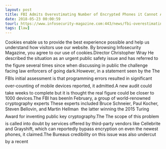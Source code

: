 ```yaml
---
layout: post
title: FBI Admits Overestimating Number of Encrypted Phones it Cannot Access
date: 2018-05-23 00:00:59
tourl: https://www.infosecurity-magazine.com:443/news/fbi-overestimating-number/
tags: [law]
---
```

Cookies enable us to provide the best experience possible and help us understand how visitors use our website. By browsing Infosecurity Magazine, you agree to our use of cookies.Director Christopher Wray He described the situation as an urgent public safety issue and has referred to the figure several times since when discussing in public the challenge facing law enforcers of going dark.However, in a statement seen by the The FBIs initial assessment is that programming errors resulted in significant over-counting of mobile devices reported, it admitted.A new audit could take weeks to complete but it is thought the real figure could be closer to 1000 devices.The FBI has beenIn February, a group of world-renowned cryptography experts These experts included Bruce Schneier, Paul Kocher, Steven Bellovin, and Martin Hellman  the latter winning the 2015 Turing Award for inventing public key cryptography.The The scope of this problem is called into doubt by services offered by third-party vendors like Cellebrite and Grayshift, which can reportedly bypass encryption on even the newest phones, it claimed.The Bureaus credibility on this issue was also undercut by a recent 